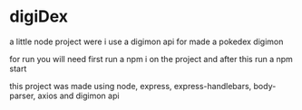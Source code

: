 # digiDex

a little node project were i use a digimon api for made a pokedex digimon

for run you will need first run a npm i on the project and after this run a npm start

this project was made using node, express, express-handlebars, body-parser, axios and digimon api
